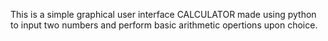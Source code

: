 This is a simple graphical user interface CALCULATOR made using python to input two numbers and perform basic arithmetic opertions upon choice.
